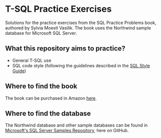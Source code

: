 # T-SQL Practice Exercises

Solutions for the practice exercises from the SQL Practice Problems book, authored by Sylvia Moestl Vasilik. The book uses the Northwind sample database for Microsoft SQL Server.

## What this repository aims to practice?

 + General T-SQL use
 + SQL code style (following the guidelines described in the [SQL Style Guide](https://www.sqlstyle.guide/))

## Where to find the book

The book can be purchased in Amazon [here](https://www.amazon.com/SQL-Practice-Problems-learn-doing-ebook/dp/B01N41VQFO).


## Where to find the database

The Northwind database and other sample databases can be found in [Microsoft's SQL Server Samples Repository](https://github.com/microsoft/sql-server-samples/), here on GitHub.